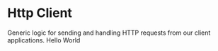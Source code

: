 # Http Client

Generic logic for sending and handling HTTP requests from our client applications.
Hello World
